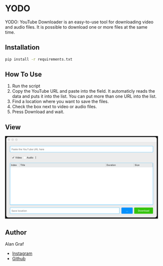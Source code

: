 # YODO

YODO: YouTube Downloader is an easy-to-use tool for downloading video and audio files. It is possible to download one 
or more files at the same time.


## Installation
```bash
pip install -r requirements.txt
```

## How To Use

1. Run the script
2. Copy the YouTube URL and paste into the field. It automaticly reads the data and puts it into the list. You can 
put more than one URL into the list.
3. Find a location where you want to save the files.
4. Check the box next to video or audio files.
5. Press Download and wait.

## View
![alt text](images/view.png)

## Author
Alan Graf

- [Instagram](https://www.instagram.com/noxcoder/)
- [Github](https://github.com/alangraf)
